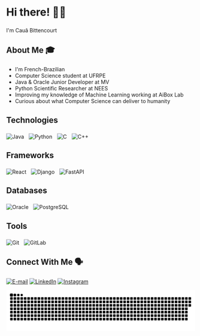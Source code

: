 <h1 align="left">Hi there! 👨‍💻</h1>

###

<p align="left">I'm Cauã Bittencourt </p>

###

<h2 align="left">About Me 🎓</h2>

###

<ul>
  <li>I'm French-Brazilian </li>
  <li>Computer Science student at UFRPE</li>
  <li>Java & Oracle Junior Developer at MV</li>
  <li>Python Scientific Researcher at NEES</li>
  <li>Improving my knowledge of Machine Learning working at AiBox Lab</li>
  <li>Curious about what Computer Science can deliver to humanity</li>
</ul>

###

<h2 align="left">Technologies </h2>

###

<div align="left">   
  <img src="https://cdn.jsdelivr.net/gh/devicons/devicon@latest/icons/java/java-original.svg" alt="Java" width="50" />   
  <img width="5" />
  <img src="https://cdn.jsdelivr.net/gh/devicons/devicon@latest/icons/python/python-original.svg" alt="Python" width="50" />
  <img width="5" />
  <img src="https://cdn.jsdelivr.net/gh/devicons/devicon/icons/c/c-original.svg" alt="C" width="50" />
  <img width="5" />
  <img src="https://cdn.jsdelivr.net/gh/devicons/devicon@latest/icons/cplusplus/cplusplus-original.svg" alt="C++" width="50" />
  <img width="5" />
</div>

###

<h2 align="left">Frameworks </h2>

### 

<div align="left">
  <img src="https://cdn.jsdelivr.net/gh/devicons/devicon@latest/icons/react/react-original.svg" alt="React" width="50" />
  <img width="5" />
  <img src="https://icongr.am/devicon/django-line.svg?size=148&color=ffffff" alt="Django" width="50" />
  <img width="5" />
  <img src="https://cdn.jsdelivr.net/gh/devicons/devicon@latest/icons/fastapi/fastapi-original-wordmark.svg" alt="FastAPI" width="50" />
  <img width="5" />
</div>

###

<h2 align="left">Databases </h2>

### 

<div align="left">
  <img src="https://cdn.jsdelivr.net/gh/devicons/devicon@latest/icons/oracle/oracle-original.svg" alt="Oracle" width="50" />
  <img width="5" />
  <img src="https://cdn.jsdelivr.net/gh/devicons/devicon@latest/icons/postgresql/postgresql-original-wordmark.svg" alt="PostgreSQL" width="50" />
  <img width="5" />
</div>

###

<h2 align="left">Tools </h2>

### 

<div align="left">
  <img src="https://cdn.jsdelivr.net/gh/devicons/devicon@latest/icons/git/git-original.svg" alt="Git" width="50" />    
  <img width="5" />
  <img src="https://cdn.jsdelivr.net/gh/devicons/devicon@latest/icons/gitlab/gitlab-original.svg" alt="GitLab" width="50" />
  <img width="5" />    
</div>

###

<h2 align="left">Connect With Me 🗣️</h2>

###

<div align="left">

  [![E-mail](https://img.shields.io/badge/Gmail-333333?style=for-the-badge&logo=gmail&logoColor=white)](mailto:caua.fb@gmail.com)
  [![LinkedIn](https://img.shields.io/badge/LinkedIn-0077B5?style=for-the-badge&logo=linkedin&logoColor=white)](https://www.linkedin.com/in/CauBitten/)
  [![Instagram](https://img.shields.io/badge/-Instagram-%23E4405F?style=for-the-badge&logo=instagram&logoColor=white)](https://www.instagram.com/caubitten/)
</div>

<!-- Snake Animation -->
<div align="center">

  ![snake gif](https://github.com/CauBitten/CauBitten/blob/output/github-snake-dark.svg)
</div>
